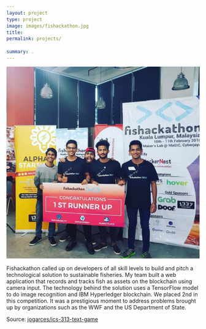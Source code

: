 ```yaml
---
layout: project
type: project
image: images/fishackathon.jpg
title: 
permalink: projects/

summary: .
---
```


<div class="ui small rounded images">
  <img class="ui image" src="../images/competition.jpg">
</div>

Fishackathon called up on developers of all skill levels to build and pitch a technological solution to sustainable fisheries. My team built a web application that records and tracks fish as assets on the blockchain using camera input. The technology behind the solution uses a TensorFlow model to do image recognition and IBM Hyperledger blockchain. We placed 2nd in this competition. It was a prestigious moment to address problems brought up by organizations such as the WWF and the US Department of State. 

Source: <a href="https://github.com/jogarces/ics-313-text-game"><i class="large github icon "></i>jogarces/ics-313-text-game</a>

